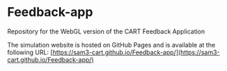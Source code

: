 # Feedback-app
Repository for the WebGL version of the CART Feedback Application

The simulation website is hosted on GitHub Pages and is available at the following URL:
  [https://sam3-cart.github.io/Feedback-app/](https://sam3-cart.github.io/Feedback-app/)
